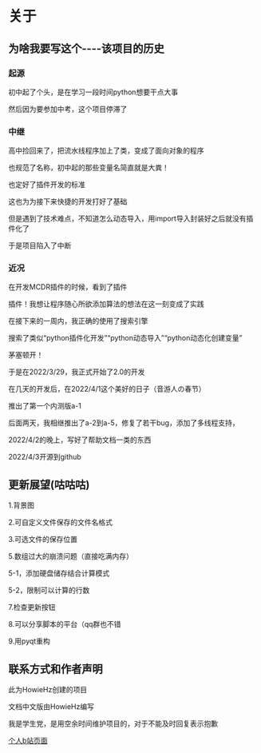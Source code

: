 关于
====

为啥我要写这个----该项目的历史
----------------------------------------------------

### 起源


初中起了个头，是在学习一段时间python想要干点大事

然后因为要参加中考，这个项目停滞了

### 中继


高中捡回来了，把流水线程序加上了类，变成了面向对象的程序

也规范了名称，初中起的那些变量名简直就是大粪！

也定好了插件开发的标准

这也为为接下来快捷的开发打好了基础

但是遇到了技术难点，不知道怎么动态导入，用import导入封装好之后就没有插件化了

于是项目陷入了中断

### 近况


在开发MCDR插件的时候，看到了插件

插件！我想让程序随心所欲添加算法的想法在这一刻变成了实践

在接下来的一周内，我正确的使用了搜索引擎

搜索了类似“python插件化开发”“python动态导入”“python动态化创建变量”

茅塞顿开！


于是在2022/3/29，我正式开始了2.0的开发

在几天的开发后，在2022/4/1这个美好的日子（音游人の春节）

推出了第一个内测版a-1

后面两天，我相继推出了a-2到a-5，修复了若干bug，添加了多线程支持，

2022/4/2的晚上，写好了帮助文档一类的东西

2022/4/3开源到github


更新展望(咕咕咕)
---------------------------------------

1.背景图

2.可自定义文件保存的文件名格式

3.可选文件的保存位置

5.数组过大的崩溃问题（直接吃满内存）

 5-1，添加硬盘储存结合计算模式

 5-2，限制可以计算的行数

7.检查更新按钮

8.可以分享脚本的平台（qq群也不错

9.用pyqt重构

联系方式和作者声明
---------------------------------------

此为HowieHz创建的项目

文档中文版由HowieHz编写

我是学生党，是用空余时间维护项目的，对于不能及时回复表示抱歉

[个人b站页面](https://space.bilibili.com/176670190)